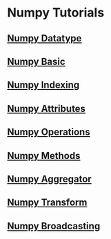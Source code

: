 # Numpy Tutorials 

## [Numpy Datatype](00_numpy_datadtype.md)

## [Numpy Basic](01.NumpyBasic.md)

## [Numpy Indexing](02.numpy_essentials_Indesing.md)

## [Numpy Attributes](03.NumpyEssentialsAttributes.md)

## [Numpy Operations](04.NumpyEssentialsOperation.md)

## [Numpy Methods](05.NumpyEssentialsMathFunction.md)

## [Numpy Aggregator](06.NumpyEssentialsAggregator.md)

## [Numpy Transform](07.NumpyEssentialsTransform.md)

## [Numpy Broadcasting](08.NumpyEssentialsBroadcasting.md)
